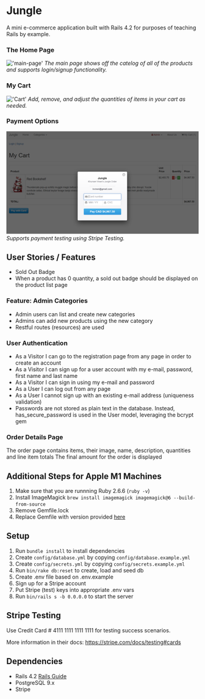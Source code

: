 # Jungle

A mini e-commerce application built with Rails 4.2 for purposes of teaching Rails by example.

### The Home Page
!['main-page']()
_The main page shows off the catelog of all of the products and supports login/signup functionality._

### My Cart
!['Cart']()
_Add, remove, and adjust the quantities of items in your cart as needed._

### Payment Options
!['Payment'](https://github.com/Vptrinh/Jungle/blob/master/public/images/Jungler-Payment.PNG?raw=true)
_Supports payment testing using Stripe Testing._

## User Stories / Features 
* Sold Out Badge
* When a product has 0 quantity, a sold out badge should be displayed on the product list page

### Feature: Admin Categories
* Admin users can list and create new categories
* Admins can add new products using the new category
* Restful routes (resources) are used

### User Authentication
* As a Visitor I can go to the registration page from any page in order to create an account
* As a Visitor I can sign up for a user account with my e-mail, password, first name and last name
* As a Visitor I can sign in using my e-mail and password
* As a User I can log out from any page
* As a User I cannot sign up with an existing e-mail address (uniqueness validation)
* Passwords are not stored as plain text in the database. Instead, has_secure_password is used in the User model, leveraging the bcrypt gem

### Order Details Page
The order page contains items, their image, name, description, quantities and line item totals
The final amount for the order is displayed

## Additional Steps for Apple M1 Machines

1. Make sure that you are runnning Ruby 2.6.6 (`ruby -v`)
1. Install ImageMagick `brew install imagemagick imagemagick@6 --build-from-source`
2. Remove Gemfile.lock
3. Replace Gemfile with version provided [here](https://gist.githubusercontent.com/FrancisBourgouin/831795ae12c4704687a0c2496d91a727/raw/ce8e2104f725f43e56650d404169c7b11c33a5c5/Gemfile)

## Setup

1. Run `bundle install` to install dependencies
2. Create `config/database.yml` by copying `config/database.example.yml`
3. Create `config/secrets.yml` by copying `config/secrets.example.yml`
4. Run `bin/rake db:reset` to create, load and seed db
5. Create .env file based on .env.example
6. Sign up for a Stripe account
7. Put Stripe (test) keys into appropriate .env vars
8. Run `bin/rails s -b 0.0.0.0` to start the server

## Stripe Testing

Use Credit Card # 4111 1111 1111 1111 for testing success scenarios.

More information in their docs: <https://stripe.com/docs/testing#cards>

## Dependencies

* Rails 4.2 [Rails Guide](http://guides.rubyonrails.org/v4.2/)
* PostgreSQL 9.x
* Stripe
